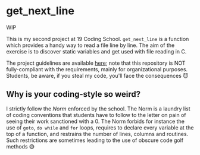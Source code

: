 # get_next_line

WIP

This is my second project at 19 Coding School. `get_next_line` is a function which provides a handy way to read a file line by line. The aim of the exercise is to discover static variables and 
get used with file reading in C.

The project guidelines are available [here](/subjects/en.subject.pdf); note that this repository is NOT fully-compliant with the requirements, mainly for organizational purposes.
Students, be aware, if you steal my code, you'll face the consequences 😈 

## Why is your coding-style so weird?

I strictly follow the *Norm* enforced by the school. The Norm is a laundry list of coding conventions that students have to follow to the letter on pain of seeing their work sanctioned with a 0. The Norm forbids for instance the use of `goto`, `do while` and `for` loops, requires to declare every variable at the top of a function, and restrains the number of lines, columns and routines. Such restrictions are sometimes leading to the use of obscure code golf methods 😅
